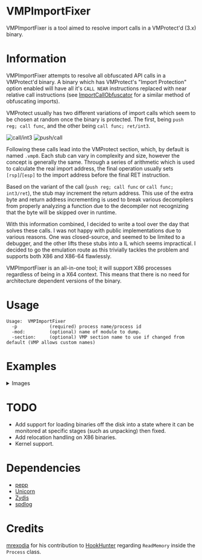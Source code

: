 # VMPImportFixer

VMPImportFixer is a tool aimed to resolve import calls in a VMProtect'd (3.x) binary.

# Information

VMPImportFixer attempts to resolve all obfuscated API calls in a VMProtect'd binary. A binary which has VMProtect's "Import Protection" option enabled will have all it's `CALL NEAR` instructions replaced with near relative call instructions (see [ImportCallObfuscator](https://github.com/mike1k/ImportCallObfuscator) for a similar method of obfuscating imports).

VMProtect usually has two different variations of import calls which seem to be chosen at random once the binary is protected. The first, being `push reg; call func`, and the other being `call func; ret/int3`.

![call/int3](https://i.imgur.com/X15Aps6.png)
![push/call](https://i.imgur.com/cgA8ecy.png)

Following these calls lead into the VMProtect section, which, by default is named `.vmp0`. Each stub can vary in complexity and size, however the concept is generally the same. Through a series of arithmetic which is used to calculate the real import address, the final operation usually sets `[rsp]`/`[esp]` to the import address before the final RET instruction.

Based on the variant of the call (`push reg; call func` or `call func; int3/ret`), the stub may increment the return address. This use of the extra byte and return address incrementing is used to break various decompilers from properly analyzing a function due to the decompiler not recognizing that the byte will be skipped over in runtime.

With this information combined, I decided to write a tool over the day that solves these calls. I was not happy with public implementations due to various reasons. One was closed-source, and seemed to be limited to a debugger, and the other lifts these stubs into a IL which seems impractical. I decided to go the emulation route as this trivially tackles the problem and supports both X86 and X86-64 flawlessly.

VMPImportFixer is an all-in-one tool; it will support X86 processes regardless of being in a X64 context. This means that there is no need for architecture dependent versions of the binary.

# Usage 

```
Usage:  VMPImportFixer
  -p            (required) process name/process id
  -mod:         (optional) name of module to dump.
  -section:     (optional) VMP section name to use if changed from default (VMP allows custom names)
```

# Examples
<details>
  <summary>Images</summary>

* Before
![b1](https://i.imgur.com/wzraZfe.png)
* After
![a1](https://i.imgur.com/E12Gnxc.png)

* Before
![b2](https://i.imgur.com/eKdCdtm.png)
* After
![a2](https://i.imgur.com/acPdGVt.png)
</details>

# TODO

* Add support for loading binaries off the disk into a state where it can be monitored at specific stages (such as unpacking) then fixed.
* Add relocation handling on X86 binaries.
* Kernel support.

# Dependencies
* [pepp](https://github.com/mike1k/pepp)
* [Unicorn](https://github.com/unicorn-engine/unicorn)
* [Zydis](https://github.com/zyantific/zydis)
* [spdlog](https://github.com/gabime/spdlog)

# Credits

[mrexodia](https://github.com/mrexodia) for his contribution to [HookHunter](https://github.com/mike1k/HookHunter) regarding `ReadMemory` inside the `Process` class.
